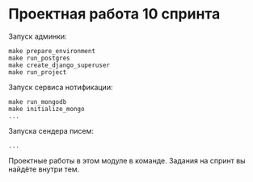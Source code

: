 # Проектная работа 10 спринта

Запуск админки:

    make prepare_environment
    make run_postgres
    make create_django_superuser
    make run_project

Запуск сервиса нотификации:

    make run_mongodb
    make initialize_mongo
    ...

Запуска сендера писем:
    
    ...


Проектные работы в этом модуле в команде. Задания на спринт вы найдёте внутри тем.
